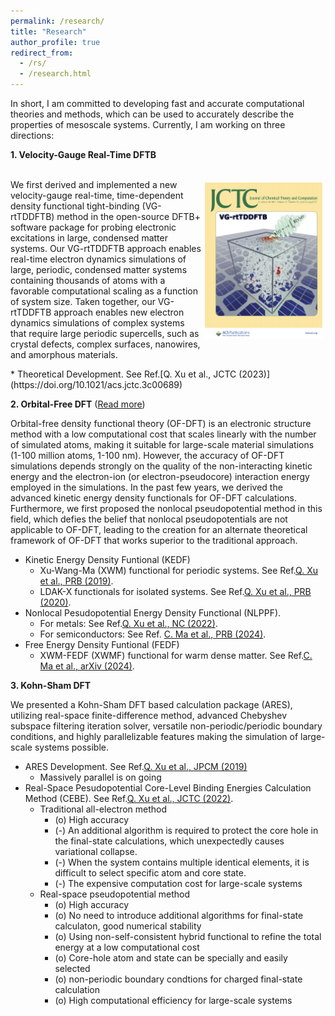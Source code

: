 ```yaml
---
permalink: /research/
title: "Research"
author_profile: true
redirect_from: 
  - /rs/
  - /research.html
---
```


In short, I am committed to developing fast and accurate computational theories and methods, which can be used to accurately describe the properties of mesoscale systems. Currently, I am working on three directions:

**1. Velocity-Gauge Real-Time DFTB**
<p>
<br/><img src='/images/dftb.png' align="right" width="188" height="250" hspace="5" vspace="5" >
We first derived and implemented a new velocity-gauge real-time, time-dependent density functional tight-binding (VG-rtTDDFTB) method in the open-source DFTB+ software package for probing electronic excitations in large, condensed matter systems. Our VG-rtTDDFTB approach enables real-time electron dynamics simulations of large, periodic, condensed matter systems containing thousands of atoms with a favorable computational scaling as a function of system size. Taken together, our VG-rtTDDFTB approach enables new electron dynamics simulations of complex systems that require large periodic supercells, such as crystal defects, complex surfaces, nanowires, and amorphous materials.
</p>
* Theoretical Development. See Ref.[Q. Xu et al., JCTC (2023)](https://doi.org/10.1021/acs.jctc.3c00689)  

**2. Orbital-Free DFT** ([Read more](https://doi.org/10.1002/wcms.1724))

Orbital-free density functional theory (OF-DFT) is an electronic structure method with a low computational cost that scales linearly with the number of simulated atoms, making it suitable for large-scale material simulations (1-100 million atoms, 1-100 nm). However, the accuracy of OF-DFT simulations depends strongly on the quality of the non-interacting kinetic energy and the electron-ion (or electron-pseudocore) interaction energy employed in the simulations. In the past few years, we derived the advanced kinetic energy density functionals for OF-DFT calculations. Furthermore, we first proposed the nonlocal pseudopotential method in this field, which defies the belief that nonlocal pseudopotentials are not applicable to OF-DFT, leading to the creation for an alternate theoretical framework of OF-DFT that works superior to the traditional approach.
* Kinetic Energy Density Funtional (KEDF)
  * Xu-Wang-Ma (XWM) functional for periodic systems. See Ref.[Q. Xu et al., PRB (2019)](https://doi.org/10.1103/PhysRevB.100.205132). 
  * LDAK-X functionals for isolated systems. See Ref.[Q. Xu et al., PRB (2020)](https://doi.org/10.1103/PhysRevB.101.045110).
* Nonlocal Pesudopotential Energy Density Functional (NLPPF).  
  * For metals: See Ref.[Q. Xu et al., NC (2022)](https://doi.org/10.1038/s41467-022-29002-3).
  * For semiconductors:  See Ref. [C. Ma et al., PRB (2024)](https://doi.org/10.1103/PhysRevB.109.075144).
* Free Energy Density Funtional (FEDF)
  * XWM-FEDF (XWMF) functional for warm dense matter. See Ref.[C. Ma et al., arXiv (2024)](https://arxiv.org/pdf/2405.12527). 

**3. Kohn-Sham DFT**

We presented a Kohn-Sham DFT based calculation package (ARES), utilizing real-space finite-difference method, advanced Chebyshev subspace filtering iteration solver, versatile non-periodic/periodic boundary conditions, and highly parallelizable features making the simulation of large-scale systems possible.
* ARES Development. See Ref.[Q. Xu et al., JPCM (2019)](https://doi.org/10.1088/1361-648X/ab2a63)
  * Massively parallel is on going
* Real-Space Pesudopotential Core-Level Binding Energies Calculation Method (CEBE). See Ref.[Q. Xu et al., JCTC (2022)](https://doi.org/10.1021/acs.jctc.2c00474).
  * Traditional all-electron method
    * (o) High accuracy
    * (-) An additional algorithm is required to protect the core hole in the final-state calculations, which unexpectedly causes variational collapse.
    * (-) When the system contains multiple identical elements, it is difficult to select specific atom and core state.
    * (-) The expensive computation cost for large-scale systems
  * Real-space pseudopotential method
    * (o) High accuracy
    * (o) No need to introduce additional algorithms for final-state calculaton, good numerical stability
    * (o) Using non-self-consistent hybrid functional to refine the total energy at a low computational cost
    * (o) Core-hole atom and state can be specially and easily selected
    * (o) non-periodic boundary condtions for charged final-state calculation
    * (o) High computational efficiency for large-scale systems

